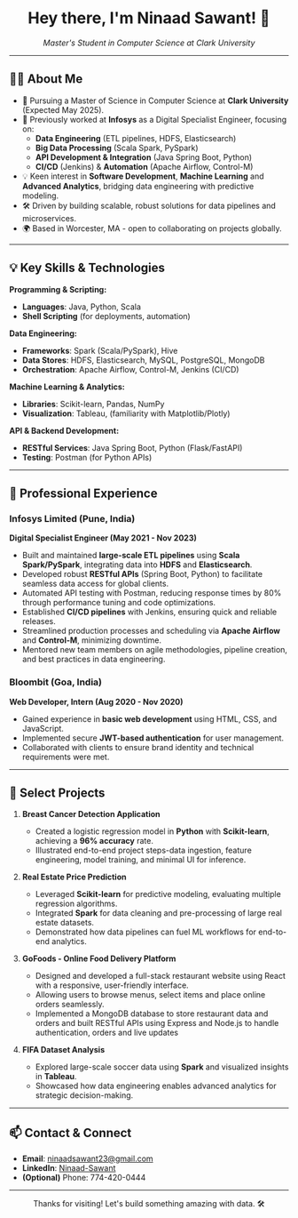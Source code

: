 <h1 align="center">Hey there, I'm Ninaad Sawant! 👋</h1>
<p align="center">
  <em>Master's Student in Computer Science at Clark University</em>
</p>

---

## 👨‍💻 About Me

- 🚀 Pursuing a Master of Science in Computer Science at **Clark University** (Expected May 2025).
- 💼 Previously worked at **Infosys** as a Digital Specialist Engineer, focusing on:
  - **Data Engineering** (ETL pipelines, HDFS, Elasticsearch)
  - **Big Data Processing** (Scala Spark, PySpark)
  - **API Development & Integration** (Java Spring Boot, Python)
  - **CI/CD** (Jenkins) & **Automation** (Apache Airflow, Control-M)
- 💡 Keen interest in **Software Development**, **Machine Learning** and **Advanced Analytics**, bridging data engineering with predictive modeling.
- 🛠️ Driven by building scalable, robust solutions for data pipelines and microservices.
- 🌍 Based in Worcester, MA - open to collaborating on projects globally.

---

## 💡 Key Skills & Technologies

**Programming & Scripting:**
- **Languages**: Java, Python, Scala
- **Shell Scripting** (for deployments, automation)

**Data Engineering:**
- **Frameworks**: Spark (Scala/PySpark), Hive  
- **Data Stores**: HDFS, Elasticsearch, MySQL, PostgreSQL, MongoDB  
- **Orchestration**: Apache Airflow, Control-M, Jenkins (CI/CD)

**Machine Learning & Analytics:**
- **Libraries**: Scikit-learn, Pandas, NumPy  
- **Visualization**: Tableau, (familiarity with Matplotlib/Plotly)

**API & Backend Development:**
- **RESTful Services**: Java Spring Boot, Python (Flask/FastAPI)
- **Testing**: Postman (for Python APIs)

---

## 💼 Professional Experience

### Infosys Limited (Pune, India)  
**Digital Specialist Engineer (May 2021 - Nov 2023)**  
- Built and maintained **large-scale ETL pipelines** using **Scala Spark/PySpark**, integrating data into **HDFS** and **Elasticsearch**.  
- Developed robust **RESTful APIs** (Spring Boot, Python) to facilitate seamless data access for global clients.  
- Automated API testing with Postman, reducing response times by 80% through performance tuning and code optimizations.  
- Established **CI/CD pipelines** with Jenkins, ensuring quick and reliable releases.  
- Streamlined production processes and scheduling via **Apache Airflow** and **Control-M**, minimizing downtime.  
- Mentored new team members on agile methodologies, pipeline creation, and best practices in data engineering.

### Bloombit (Goa, India)  
**Web Developer, Intern (Aug 2020 - Nov 2020)**  
- Gained experience in **basic web development** using HTML, CSS, and JavaScript.  
- Implemented secure **JWT-based authentication** for user management.  
- Collaborated with clients to ensure brand identity and technical requirements were met.  

---

## 🔬 Select Projects

1. **Breast Cancer Detection Application**  
   - Created a logistic regression model in **Python** with **Scikit-learn**, achieving a **96% accuracy** rate.  
   - Illustrated end-to-end project steps-data ingestion, feature engineering, model training, and minimal UI for inference.

2. **Real Estate Price Prediction**  
   - Leveraged **Scikit-learn** for predictive modeling, evaluating multiple regression algorithms.  
   - Integrated **Spark** for data cleaning and pre-processing of large real estate datasets.  
   - Demonstrated how data pipelines can fuel ML workflows for end-to-end analytics.
  
3. **GoFoods - Online Food Delivery Platform** 
   - Designed and developed a full-stack restaurant website using React with a responsive, user-friendly interface.
   - Allowing users to browse menus, select items and place online orders seamlessly.  
   - Implemented a MongoDB database to store restaurant data and orders and built RESTful APIs using Express and Node.js to handle authentication, orders and live updates 

4. **FIFA Dataset Analysis**  
   - Explored large-scale soccer data using **Spark** and visualized insights in **Tableau**.  
   - Showcased how data engineering enables advanced analytics for strategic decision-making.

---

## 📫 Contact & Connect

- **Email**: ninaadsawant23@gmail.com  
- **LinkedIn**: [Ninaad-Sawant](https://www.linkedin.com/in/ninaadsawant/)  
- **(Optional)** Phone: 774-420-0444  

---

<p align="center">Thanks for visiting! Let's build something amazing with data. 🛠️</p>
